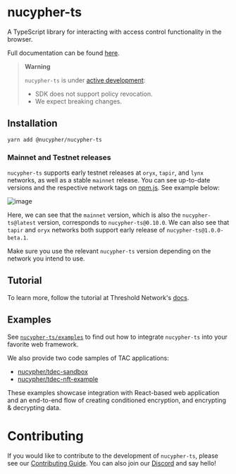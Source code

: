 # nucypher-ts

A TypeScript library for interacting with access control functionality in the browser.

Full documentation can be found [here](https://docs.threshold.network/app-development/threshold-access-control-tac).

> **Warning**
>
> `nucypher-ts` is under [active development](https://github.com/nucypher/nucypher-ts/pulls):
> 
>  - SDK does not support policy revocation.
>  - We expect breaking changes.

## Installation

```
yarn add @nucypher/nucypher-ts
```

### Mainnet and Testnet releases

`nucypher-ts` supports early testnet releases at `oryx`, `tapir`, and `lynx` networks, as well as a stable `mainnet` release. You can see up-to-date versions and the respective network tags on [npm.js](https://www.npmjs.com/package/@nucypher/nucypher-ts?activeTab=versions). See example below:

![image](https://github.com/nucypher/nucypher-ts/assets/39299780/44d1e3e8-1d0b-4381-bbbc-1bcffae009c4)

Here, we can see that the `mainnet` version, which is also the `nucypher-ts@latest` version, corresponds to `nucypher-ts@0.10.0`. We can also see that `tapir` and `oryx` networks both support early release of `nucypher-ts@1.0.0-beta.1`.

Make sure you use the relevant `nucypher-ts` version depending on the network you intend to use.

## Tutorial

To learn more, follow the tutorial at Threshold Network's [docs](https://docs.threshold.network/app-development/threshold-access-control-tac/get-started-with-tac).

## Examples

See [`nucypher-ts/examples`](https://github.com/nucypher/nucypher-ts/tree/main/examples) to find out how to integrate `nucypher-ts` into your favorite web framework.

We also provide two code samples of TAC applications:
- [nucypher/tdec-sandbox](https://github.com/nucypher/tdec-sandbox)
- [nucypher/tdec-nft-example](https://github.com/nucypher/tdec-nft-example)

These examples showcase integration with React-based web application and an end-to-end flow of creating conditioned encryption, and encrypting & decrypting data.

# Contributing

If you would like to contribute to the development of `nucypher-ts`, please see our [Contributing Guide](CONTRIBUTING.md). You can also join our [Discord](http://discord.gg/threshold) and say hello!
